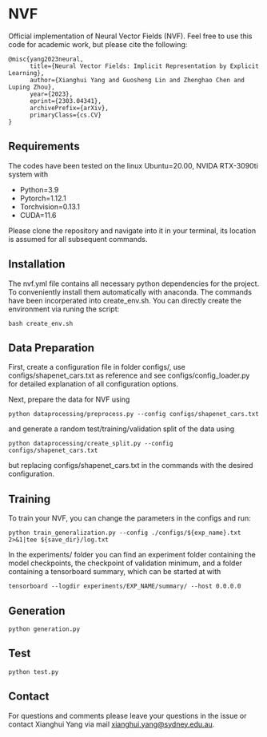 # NVF
Official implementation of Neural Vector Fields (NVF). Feel free to use this code for academic work, but please cite the following:
```
@misc{yang2023neural,
      title={Neural Vector Fields: Implicit Representation by Explicit Learning}, 
      author={Xianghui Yang and Guosheng Lin and Zhenghao Chen and Luping Zhou},
      year={2023},
      eprint={2303.04341},
      archivePrefix={arXiv},
      primaryClass={cs.CV}
}
```
## Requirements
The codes have been tested on the linux Ubuntu=20.00, NVIDA RTX-3090ti system with
* Python=3.9
* Pytorch=1.12.1
* Torchvision=0.13.1
* CUDA=11.6

Please clone the repository and navigate into it in your terminal, its location is assumed for all subsequent commands.

## Installation
The nvf.yml file contains all necessary python dependencies for the project. To conveniently install them automatically with anaconda. The commands have been incorperated into create_env.sh. You can directly create the environment via runing the script:
```
bash create_env.sh
```
## Data Preparation
First, create a configuration file in folder configs/, use configs/shapenet_cars.txt as reference and see configs/config_loader.py for detailed explanation of all configuration options.

Next, prepare the data for NVF using
```
python dataprocessing/preprocess.py --config configs/shapenet_cars.txt
```
and generate a random test/training/validation split of the data using
```
python dataprocessing/create_split.py --config configs/shapenet_cars.txt
```
but replacing configs/shapenet_cars.txt in the commands with the desired configuration.

## Training
To train your NVF, you can change the parameters in the configs and run:
```
python train_generalization.py --config ./configs/${exp_name}.txt 2>&1|tee ${save_dir}/log.txt
```
In the experiments/ folder you can find an experiment folder containing the model checkpoints, the checkpoint of validation minimum, and a folder containing a tensorboard summary, which can be started at with
```
tensorboard --logdir experiments/EXP_NAME/summary/ --host 0.0.0.0
```
## Generation
```
python generation.py
```
## Test
```
python test.py
```

## Contact
For questions and comments please leave your questions in the issue or contact Xianghui Yang via mail xianghui.yang@sydney.edu.au.

